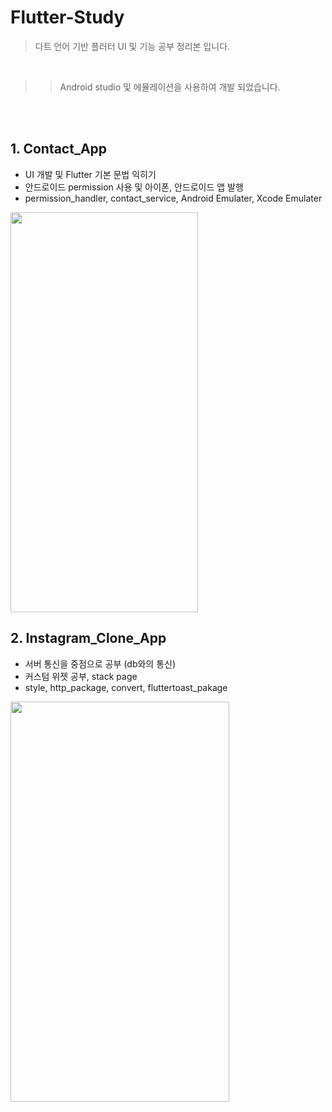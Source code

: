 # Flutter-Study
>다트 언어 기반 플러터 UI 및 기능 공부 정리본 입니다.

<br>

>>Android studio 및 에뮬레이션을 사용하여 개발 되었습니다.


<br><br>
## 1. Contact_App
* UI 개발 및 Flutter 기본 문법 익히기<br>
* 안드로이드 permission 사용 및 아이폰, 안드로이드 앱 발행
* permission_handler, contact_service, Android Emulater, Xcode Emulater

<img src="/image_md/Contact_App.gif" width="300" height="640"/>

## 2. Instagram_Clone_App
* 서버 통신을 중점으로 공부 (db와의 통신)
* 커스텀 위젯 공부, stack page
* style, http_package, convert, fluttertoast_pakage

<img src="/image_md/Instagram_alpha.gif" width="350" height="640"/>
